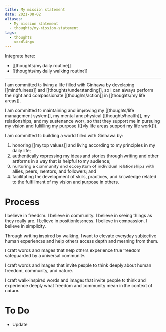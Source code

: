 ```yaml
---
title: My mission statement
date: 2021-08-02
aliases:
  - My mission statement
  - thoughts/my-mission-statement
tags:
  - thoughts
  - seedlings
---
```

Integrate here:
- [[thoughts/my daily routine]]
- [[thoughts/my daily walking routine]]

***

I am committed to living a life filled with Ginhawa by developing [[mindfulness]] and [[thoughts/understanding]], so I can always perform the right and compassionate [[thoughts/action]] in [[thoughts/my life areas]].

I am committed to maintaining and improving my [[thoughts/life management system]], my mental and physical [[thoughts/health]], my relationships, and my sustenance work, so that they support me in pursuing my vision and fulfilling my purpose ([[My life areas support my life work]]).

I am committed to building a world filled with Ginhawa by:

1. honoring [[my top values]] and living according to my principles in my daily life;
2. authentically expressing my ideas and stories through writing and other artforms in a way that is helpful to my audience;
3. nurturing a community and ecosystem of individual relationships with allies, peers, mentors, and followers; and
4. facilitating the development of skills, practices, and knowledge related to the fulfillment of my vision and purpose in others.

# Process

I believe in freedom.
I believe in community.
I believe in seeing things as they really are.
I believe in positionlessness.
I believe in compassion.
I believe in simplicity.

Through writing inspired by walking, I want to elevate everyday subjective human experiences and help others access depth and meaning from them.

I craft words and images that help others experience true freedom safeguarded by a universal community.

I craft words and images that invite people to think deeply about human freedom, community, and nature.

I craft walk-inspired words and images that invite people to think and experience deeply what freedom and community mean in the context of nature.


# To Do

- Update
